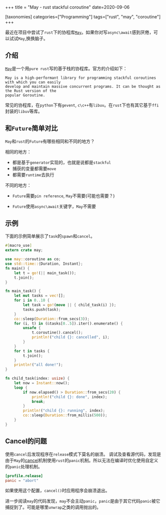 +++
title = "May -  rust stackful coroutine"
date=2020-09-06

[taxonomies]
categories=["Programming"]
tags=["rust", "may", "coroutine"]
+++

最近在项目中尝试了`rust`下的协程库[`May`](https://github.com/Xudong-Huang/may)。如果你对写`async\await`感到厌倦，可以试试`May`,换换脑子。

## 介绍

[`May`](https://github.com/Xudong-Huang/may)是一个用`pure rust`写的基于栈的协程库。官方的介绍如下：

```text
May is a high-performant library for programming stackful coroutines with which you can easily
develop and maintain massive concurrent programs. It can be thought as the Rust version of the
popular Goroutine.
```

常见的协程库，在`python`下有`gevent`, `c\c++`有`libuv`。在`rust`下也有其它基于`ffi`封装的`libuv`等库。

## 和`Future`简单对比

`May`和`rust`的`Future`有哪些相同和不同的地方？

相同的地方：

- 都是基于`generator`实现的，也就是说都是`stackful`
- 捕获的变量都需要`move`
- 都需要`runtime`去执行

不同的地方：

- `Future`需要`pin reference`, `May`不需要(可能也需要？)

- `Future`使用`async\await`关键字，`May`不需要

## 示例

下面的示例简单展示了`task`的`spawn`和`cancel`。

```rust
#[macro_use]
extern crate may;

use may::coroutine as co;
use std::time::{Duration, Instant};
fn main() {
    let t = go!(|| main_task());
    t.join();
}

fn main_task() {
    let mut tasks = vec![];
    for i in 0..10 {
        let task = go!(move || { child_task(i) });
        tasks.push(task);
    }
    co::sleep(Duration::from_secs(3));
    for (i, t) in (&tasks[0..5]).iter().enumerate() {
        unsafe {
            t.coroutine().cancel();
            println!("child {}: cancelled", i);
        }
    }
    for t in tasks {
        t.join();
    }
    println!("all done!");
}

fn child_task(index: usize) {
    let now = Instant::now();
    loop {
        if now.elapsed() > Duration::from_secs(20) {
            println!("child {}: done", index);
            break;
        }
        println!("child {}: running", index);
        co::sleep(Duration::from_millis(500));
    }
}

```

## Cancel的问题

使用`cancel`后发现程序在`release`模式下莫名的崩溃。
调试及查看源代码，发现是由于`May`的[cancel](https://github.com/Xudong-Huang/may/blob/master/src/cancel.rs)机制使用`rust`的`panic`机制。所以无法在编译时优化使用自定义的`panic`处理机制。

```toml
[profile.release]
panic = "abort"
```

如果使用这个配置，`cancel()`时应用程序会崩溃退出。

进一步阅读`may`的代码发现，`may`不会主动`panic`，`panic`是由于其它代码`panic`被它捕捉到了。可能是哪里`unwrap`之类的调用抛出的。
